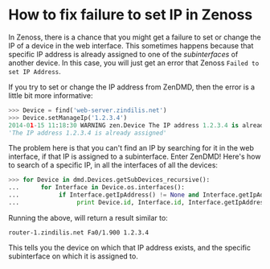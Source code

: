 <!-- -
Title: Cannot set device IP in Zenoss
Description: How to fix failure to set IP in Zenoss
First Published: 2014-01-15
Last Updated: 2014-07-03
- -->

How to fix failure to set IP in Zenoss
======================================

In Zenoss, there is a chance that you might get a failure to set or 
change the IP of a device in the web interface. This sometimes happens 
because that specific IP address is already assigned to one of the 
*subinterfaces* of another device. In this case, you will just get an 
error that Zenoss `Failed to set IP Address`. 

If you try to set or change the IP address from ZenDMD, then the error 
is a little bit more informative:

```python
>>> Device = find('web-server.zindilis.net')
>>> Device.setManageIp('1.2.3.4')
2014-01-15 11:18:30 WARNING zen.Device The IP address 1.2.3.4 is already assigned
'The IP address 1.2.3.4 is already assigned'
```

The problem here is that you can't find an IP by searching for it in the web 
interface, if that IP is assigned to a subinterface. Enter ZenDMD! Here's how to 
search of a specific IP, in all the interfaces of all the devices:

```python
>>> for Device in dmd.Devices.getSubDevices_recursive():
...      for Interface in Device.os.interfaces(): 
...           if Interface.getIpAddress() != None and Interface.getIpAddress().startswith('1.2.3.4'):
...                print Device.id, Interface.id, Interface.getIpAddress()
```

Running the above, will return a result similar to:

    router-1.zindilis.net Fa0/1.900 1.2.3.4

This tells you the device on which that IP address exists, and the 
specific subinterface on which it is assigned to.
